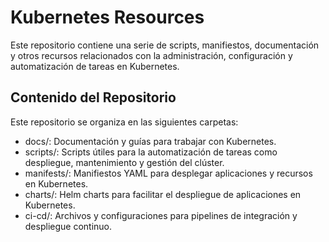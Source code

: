 # Kubernetes Resources
Este repositorio contiene una serie de scripts, manifiestos, documentación y otros recursos relacionados con la administración, configuración y automatización de tareas en Kubernetes.

## Contenido del Repositorio
Este repositorio se organiza en las siguientes carpetas:
* docs/: Documentación y guías para trabajar con Kubernetes.
* scripts/: Scripts útiles para la automatización de tareas como despliegue, mantenimiento y gestión del clúster.
* manifests/: Manifiestos YAML para desplegar aplicaciones y recursos en Kubernetes.
* charts/: Helm charts para facilitar el despliegue de aplicaciones en Kubernetes.
* ci-cd/: Archivos y configuraciones para pipelines de integración y despliegue continuo.